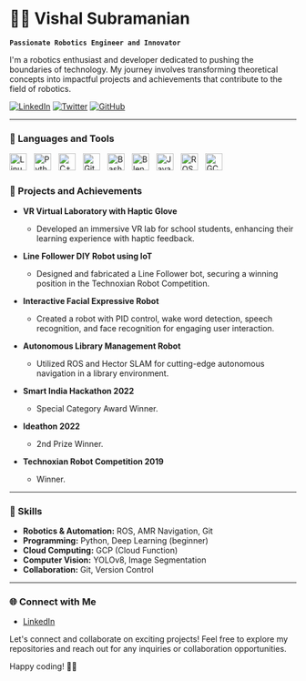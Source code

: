 # 👨‍💻 Vishal Subramanian

**`Passionate Robotics Engineer and Innovator`**

I'm a robotics enthusiast and developer dedicated to pushing the boundaries of technology. My journey involves transforming theoretical concepts into impactful projects and achievements that contribute to the field of robotics.

   <p align="left">
      <a href="[Your LinkedIn Profile URL]">
         <img alt="LinkedIn" title="Connect with me on LinkedIn" src="https://img.shields.io/badge/LinkedIn-Connect-blue?style=for-the-badge&logo=linkedin&logoColor=white"/></a> 
      <a href="[Your Twitter Profile URL]">
         <img alt="Twitter" title="Follow me on Twitter" src="https://img.shields.io/badge/Twitter-Follow-1DA1F2?style=for-the-badge&logo=twitter&logoColor=white"/></a>
      <a href="[Your GitHub Profile URL]">
         <img alt="GitHub" title="Follow me on GitHub" src="https://img.shields.io/github/followers/[Your GitHub Username]?label=Follow&style=for-the-badge&logo=github&logoColor=white"/></a>
   </p>

---

### 🧰 Languages and Tools

<img align="left" alt="Linux" width="30px" style="padding-right:10px;" src="https://cdn.jsdelivr.net/gh/devicons/devicon/icons/linux/linux-original.svg" />
<img align="left" alt="Python" width="30px" style="padding-right:10px;" src="https://cdn.jsdelivr.net/gh/devicons/devicon/icons/python/python-plain.svg" />
<img align="left" alt="C++" width="30px" style="padding-right:10px;" src="https://cdn.jsdelivr.net/gh/devicons/devicon@latest/icons/cplusplus/cplusplus-original.svg" />
<img align="left" alt="GitHub" width="30px" style="padding-right:10px;" src="https://cdn.jsdelivr.net/gh/devicons/devicon/icons/github/github-original.svg" />
<img align="left" alt="Bash" width="30px" style="padding-right:10px;" src="https://cdn.jsdelivr.net/gh/devicons/devicon/icons/bash/bash-original.svg" />
<img align="left" alt="Blender" width="30px" style="padding-right:10px;" src="https://cdn.jsdelivr.net/gh/devicons/devicon@latest/icons/blender/blender-original.svg" />
<img align="left" alt="JavaScript" width="30px" style="padding-right:10px;" src="https://cdn.jsdelivr.net/gh/devicons/devicon/icons/javascript/javascript-plain.svg" />
<img align="left" alt="ROS" width="30px" style="padding-right:10px;" src="https://cdn.jsdelivr.net/gh/devicons/devicon@latest/icons/ros/ros-original-wordmark.svg" />
<img align="left" alt="GCP" width="30px" style="padding-right:10px;" src="https://cdn.jsdelivr.net/gh/devicons/devicon@latest/icons/googlecloud/googlecloud-original.svg" />
<br />

#

### 🚀 Projects and Achievements

- **VR Virtual Laboratory with Haptic Glove**
  - Developed an immersive VR lab for school students, enhancing their learning experience with haptic feedback.

- **Line Follower DIY Robot using IoT**
  - Designed and fabricated a Line Follower bot, securing a winning position in the Technoxian Robot Competition.

- **Interactive Facial Expressive Robot**
  - Created a robot with PID control, wake word detection, speech recognition, and face recognition for engaging user interaction.

- **Autonomous Library Management Robot**
  - Utilized ROS and Hector SLAM for cutting-edge autonomous navigation in a library environment.

- **Smart India Hackathon 2022**
  - Special Category Award Winner.

- **Ideathon 2022**
  - 2nd Prize Winner.

- **Technoxian Robot Competition 2019**
  - Winner.

---

### 🔧 Skills

- **Robotics & Automation:** ROS, AMR Navigation, Git
- **Programming:** Python, Deep Learning (beginner)
- **Cloud Computing:** GCP (Cloud Function)
- **Computer Vision:** YOLOv8, Image Segmentation
- **Collaboration:** Git, Version Control

---

### 🌐 Connect with Me

- [LinkedIn](https://www.linkedin.com/in/vishalsubra/)


Let's connect and collaborate on exciting projects! Feel free to explore my repositories and reach out for any inquiries or collaboration opportunities.

Happy coding! 🤖🚀
